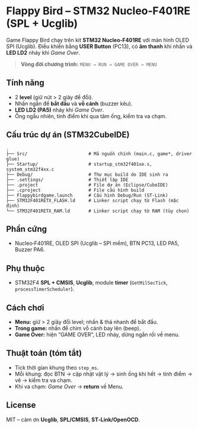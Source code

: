 # Flappy Bird – STM32 Nucleo‑F401RE (SPL + Ucglib)

Game Flappy Bird chạy trên kit **STM32 Nucleo‑F401RE** với màn hình OLED SPI (Ucglib).
Điều khiển bằng **USER Button** (PC13), có **âm thanh** khi nhấn và **LED LD2** nháy khi *Game Over*.

> **Vòng đời chương trình:** `MENU → RUN → GAME OVER → MENU`


## Tính năng
- 2 **level** (giữ nút > 2 giây để đổi).
- Nhấn ngắn để **bắt đầu** và **vỗ cánh** (buzzer kêu).
- **LED LD2 (PA5)** nháy khi *Game Over*.
- Ống ngẫu nhiên, tính điểm khi qua tâm ống, kiểm tra va chạm.
  
## Cấu trúc dự án (STM32CubeIDE)

```
.
├── Src/                       # Mã nguồn chính (main.c, game*, driver glue)
├── Startup/                   # startup_stm32f401xe.s, system_stm32f4xx.c
├── Debug/                     # Thư mục build do IDE sinh ra
├── .settings/                 # Thiết lập IDE
├── .project                   # File dự án (Eclipse/CubeIDE)
├── .cproject                  # File cấu hình build
├── Flappybirdgame.launch      # Cấu hình Debug/Run (ST‑Link)
├── STM32F401RETX_FLASH.ld     # Linker script chạy từ Flash (mặc định)
└── STM32F401RETX_RAM.ld       # Linker script chạy từ RAM (tùy chọn)
```

## Phần cứng
- Nucleo‑F401RE, OLED SPI (Ucglib – SPI mềm), BTN PC13, LED PA5, Buzzer PA6.

## Phụ thuộc
- STM32F4 **SPL + CMSIS**, **Ucglib**, module **timer** (`GetMilSecTick`, `processTimerScheduler`).

## Cách chơi
- **Menu:** giữ > 2 giây đổi level; nhấn & thả nhanh để bắt đầu.
- **Trong game:** nhấn để chim vỗ cánh bay lên (beep).
- **Game Over:** hiện “GAME OVER”, LED nháy, dừng ngắn rồi về menu.

## Thuật toán (tóm tắt)
- Tick thời gian khung theo `step_ms`.
- Mỗi khung: đọc BTN → cập nhật vật lý → sinh ống khi hết → tính điểm → vẽ → kiểm tra va chạm.
- Khi va chạm: *Game Over* → **return** về Menu.

## License
MIT – cảm ơn **Ucglib**, **SPL/CMSIS**, **ST‑Link/OpenOCD**.
